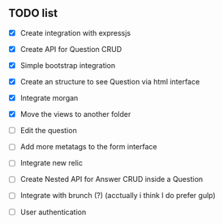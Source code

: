 
TODO list
---

- [x] Create integration with expressjs
- [x] Create API for Question CRUD
- [x] Simple bootstrap integration
- [x] Create an structure to see Question via html interface
- [x] Integrate morgan
- [x] Move the views to another folder
- [ ] Edit the question
- [ ] Add more metatags to the form interface
- [ ] Integrate new relic
- [ ] Create Nested API for Answer CRUD inside a Question
- [ ] Integrate with brunch (?) (acctually i think I do prefer gulp)
- [ ] User authentication

